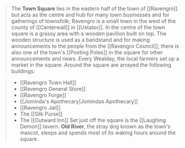 > The **Town Square** lies in the eastern half of the town of [[Ravengro]] but acts as the centre and hub for many town businesses and for gatherings of townsfolk; Ravengro is a small town in the west of the county of [[Canterwall]] in [[Ustalav]]. In the centre of the town square is a grassy area with a wooden pavilion built on top. The wooden structure is used as a bandstand and for making announcements to the people from the [[Ravengro Council]]; there is also one of the town's [[Posting Poles]] in the square for other announcements and news. Every Wealday, the local farmers set up a market in the square.
> Around the square are arrayed the following buildings:

> - [[Ravengro Town Hall]]
> - [[Ravengro General Store]]
> - [[Ravengro Forge]]
> - [[Jominda's Apothecary|Jomindas Apothecary]]
> - [[Ravengro Jail]]
> - The [[Silk Purse]]
> - The [[Outward Inn]]
> Set just off the square is the [[Laughing Demon]] tavern.
> **Old River**, the stray dog known as the town's mascot, sleeps and spends most of its waking hours around the square.








